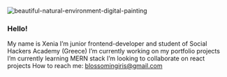 ![beautiful-natural-environment-digital-painting](https://user-images.githubusercontent.com/102720711/188448760-c93be462-f183-4700-a8d4-06d3b7651a29.jpg)

 ### Hello!
  
My name is Xenia
I’m junior frontend-developer and student of Social Hackers Academy (Greece)
I’m currently working on my portfolio projects
I’m currently learning MERN stack
I’m looking to collaborate on react projects
How to reach me: blossomingiris@gmail.com</div></div>

